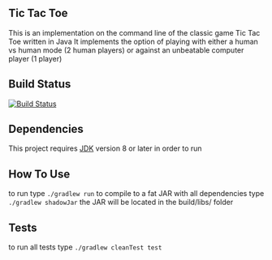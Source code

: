 ## Tic Tac Toe
This is an implementation on the command line of the classic game Tic Tac Toe written in Java
It implements the option of playing with either a human vs human mode (2 human players) or against an unbeatable computer player (1 player)
## Build Status
[![Build Status](https://travis-ci.com/solidlikeplato/tic-tac-toe-java.svg?branch=master)](https://travis-ci.com/solidlikeplato/tic-tac-toe-java)
## Dependencies
This project requires [JDK](https://jdk.java.net/) version 8 or later in order to run
## How To Use
to run type `./gradlew run`
to compile to a fat JAR with all dependencies type `./gradlew shadowJar`
the JAR will be located in the build/libs/ folder

## Tests
to run all tests type `./gradlew cleanTest test`